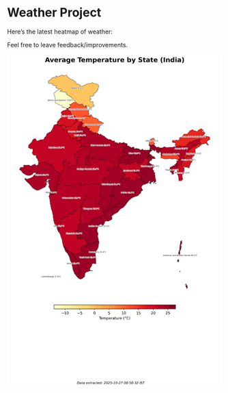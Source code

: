 # Weather Project

Here’s the latest heatmap of weather:

Feel free to leave feedback/improvements.

![India Heatmap](docs/assets/india_heatmap.png?v=FE7482)
